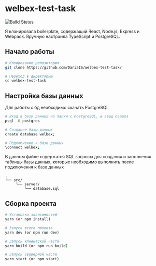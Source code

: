 # welbex-test-task

[![Build Status](https://travis-ci.org/crsandeep/simple-react-full-stack.svg?branch=master)](https://travis-ci.org/crsandeep/simple-react-full-stack)

Я клонировала boilerplate, содержащий React, Node.js, Express и Webpack.
Вручную настроила TypeScript и PostgreSQL.

## Начало работы

```bash
# Клоирование репозитория
git clone https://github.com/DariaIS/welbex-test-task/

# Переход в директорию
cd welbex-test-task
```

## Настройка базы данных
Для работы с бд необходимо скачать PostgreSQL

```bash
# Вход в базу данных из папки с PostgreSQL, и ввод пароля
psql -U postgres

# Создание базы данных
create database welbex;

# Подключение к базе данных
\connect welbex;
```

В данном файле содержатся SQL запросы для создания и заполнения таблицы базы данных, которые необходимо выполнить после подключения к базе данных
```
.
└── src/                     
     └── server/            
         └── database.sql
```

## Сборка проекта

```bash
# Установка зависимостей
yarn (or npm install)

# Запуск всего проекта
yarn dev (or npm run dev)

# Запуск клиентской части
yarn build (or npm run build)

# Запуск серверной части
yarn start (or npm start)
```
